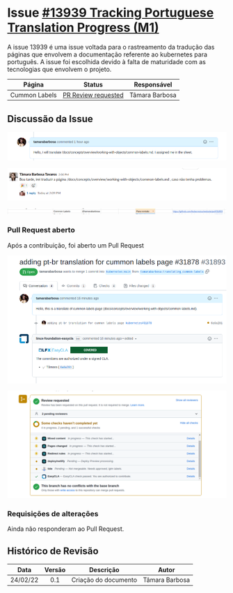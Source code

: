 # Issue [#13939 Tracking Portuguese Translation Progress (M1)](https://github.com/kubernetes/website/issues/13939)

A issue 13939 é uma issue voltada para o rastreamento da tradução das páginas que envolvem a documentação referente ao kubernetes para português. A issue foi escolhida devido à falta de maturidade com as tecnologias que envolvem o projeto.

|     Página     |                              Status                               |           Responsável            |
| :------------: | :---------------------------------------------------------------: | :------------------------------: |
| Cummon Labels | [PR Review requested](https://github.com/kubernetes/website/pull/31893) | Tâmara Barbosa |

## Discussão da Issue

![Comentário Na Issue Principal](../../../assets/sprint2/issue13939/mensagem.png)

![Comentário no Slack](../../../assets/sprint2/issue13939/slack.png)

![Detalhes no Docs](../../../assets/sprint2/issue13939/docs.png)

### Pull Request aberto

Após a contribuição, foi aberto um Pull Request

![PR Opened](../../../assets/sprint2/issue13939/pullrequesttop.png)

![PR Status](../../../assets/sprint2/issue13939/pullrequest.png)


### Requisições de alterações

Ainda não responderam ao Pull Request.


## Histórico de Revisão

|   Data   | Versão |      Descrição       |      Autor       |
| :------: | :----: | :------------------: | :--------------: |
| 24/02/22 |  0.1   | Criação do documento | Tâmara Barbosa|

